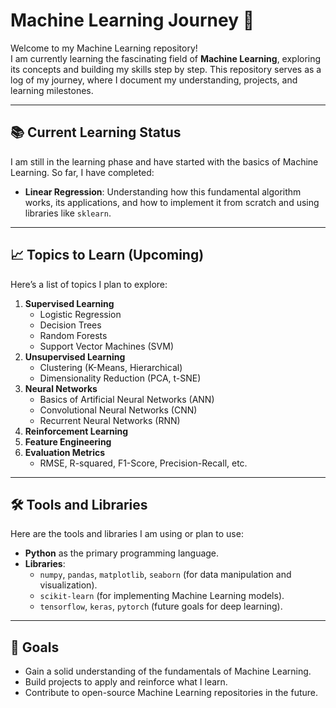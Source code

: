 # Machine Learning Journey 🚀

Welcome to my Machine Learning repository!  
I am currently learning the fascinating field of **Machine Learning**, exploring its concepts and building my skills step by step. 
This repository serves as a log of my journey, where I document my understanding, projects, and learning milestones.

---

## 📚 Current Learning Status  
I am still in the learning phase and have started with the basics of Machine Learning. So far, I have completed:  
- **Linear Regression**: Understanding how this fundamental algorithm works, its applications, and how to implement it from scratch and using libraries like `sklearn`.  

---

## 📈 Topics to Learn (Upcoming)  
Here’s a list of topics I plan to explore:  
1. **Supervised Learning**  
   - Logistic Regression  
   - Decision Trees  
   - Random Forests  
   - Support Vector Machines (SVM)  
2. **Unsupervised Learning**  
   - Clustering (K-Means, Hierarchical)  
   - Dimensionality Reduction (PCA, t-SNE)  
3. **Neural Networks**  
   - Basics of Artificial Neural Networks (ANN)  
   - Convolutional Neural Networks (CNN)  
   - Recurrent Neural Networks (RNN)  
4. **Reinforcement Learning**  
5. **Feature Engineering**  
6. **Evaluation Metrics**  
   - RMSE, R-squared, F1-Score, Precision-Recall, etc.

---

## 🛠️ Tools and Libraries  
Here are the tools and libraries I am using or plan to use:  
- **Python** as the primary programming language.  
- **Libraries**:  
  - `numpy`, `pandas`, `matplotlib`, `seaborn` (for data manipulation and visualization).  
  - `scikit-learn` (for implementing Machine Learning models).  
  - `tensorflow`, `keras`, `pytorch` (future goals for deep learning).  

---

## 🎯 Goals  
- Gain a solid understanding of the fundamentals of Machine Learning.  
- Build projects to apply and reinforce what I learn.  
- Contribute to open-source Machine Learning repositories in the future.  
